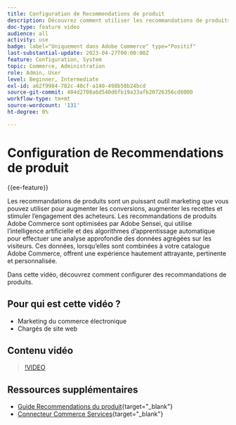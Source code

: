 ```yaml
---
title: Configuration de Recommendations de produit
description: Découvrez comment utiliser les recommandations de produits sur votre boutique Adobe Commerce.
doc-type: feature video
audience: all
activity: use
badge: label="Uniquement dans Adobe Commerce" type="Positif"
last-substantial-update: 2023-04-27T00:00:00Z
feature: Configuration, System
topic: Commerce, Administration
role: Admin, User
level: Beginner, Intermediate
exl-id: a62f9984-782c-40cf-a140-498b58b24bcd
source-git-commit: 404d2708a6d540d6fb19a33afb20726356cd8000
workflow-type: tm+mt
source-wordcount: '131'
ht-degree: 0%

---
```


# Configuration de Recommendations de produit

{{ee-feature}}

Les recommandations de produits sont un puissant outil marketing que vous pouvez utiliser pour augmenter les conversions, augmenter les recettes et stimuler l’engagement des acheteurs. Les recommandations de produits Adobe Commerce sont optimisées par Adobe Sensei, qui utilise l’intelligence artificielle et des algorithmes d’apprentissage automatique pour effectuer une analyse approfondie des données agrégées sur les visiteurs. Ces données, lorsqu’elles sont combinées à votre catalogue Adobe Commerce, offrent une expérience hautement attrayante, pertinente et personnalisée.

Dans cette vidéo, découvrez comment configurer des recommandations de produits.

## Pour qui est cette vidéo ?

- Marketing du commerce électronique
- Chargés de site web

## Contenu vidéo

>[!VIDEO](https://video.tv.adobe.com/v/343991?quality=12&learn=on)

## Ressources supplémentaires

- [Guide Recommendations du produit](https://experienceleague.adobe.com/docs/commerce-merchant-services/product-recommendations/overview.html){target="_blank"}
- [Connecteur Commerce Services](https://experienceleague.adobe.com/docs/commerce-merchant-services/user-guides/integration-services/saas.html){target="_blank"}

